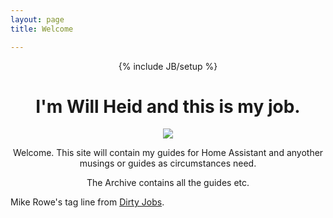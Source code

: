 ```yaml
---
layout: page
title: Welcome

---
```

<div id="welcome_content" style="text-align:center">
{% include JB/setup %}

<h1>I'm Will Heid and this is my job.</h1>
<img src="http://willheid.com/assets/img/running_fibre.jpg" style="max-width: 100%; max-height: 100%">
<p> Welcome. This site will contain my guides for Home Assistant and anyother musings or guides as circumstances need.

The Archive contains all the guides etc.</p>
</div>

<div>
<p><Yes, this is a reference to <a href="http://mikerowe.com">Mike Rowe's</a> tag line from <a href="https://en.wikipedia.org/wiki/Dirty_Jobs">Dirty Jobs</a>.</p>
</div>
